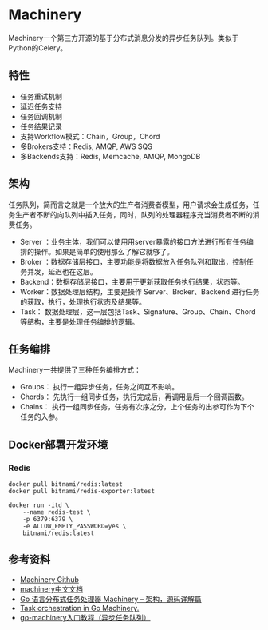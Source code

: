 # Machinery

Machinery一个第三方开源的基于分布式消息分发的异步任务队列。类似于Python的Celery。

## 特性

- 任务重试机制
- 延迟任务支持
- 任务回调机制
- 任务结果记录
- 支持Workflow模式：Chain，Group，Chord
- 多Brokers支持：Redis, AMQP, AWS SQS
- 多Backends支持：Redis, Memcache, AMQP, MongoDB

## 架构

任务队列，简而言之就是一个放大的生产者消费者模型，用户请求会生成任务，任务生产者不断的向队列中插入任务，同时，队列的处理器程序充当消费者不断的消费任务。

- Server ：业务主体，我们可以使用用server暴露的接口方法进行所有任务编排的操作。如果是简单的使用那么了解它就够了。
- Broker ：数据存储层接口，主要功能是将数据放入任务队列和取出，控制任务并发，延迟也在这层。
- Backend：数据存储层接口，主要用于更新获取任务执行结果，状态等。
- Worker：数据处理层结构，主要是操作 Server、Broker、Backend 进行任务的获取，执行，处理执行状态及结果等。
- Task： 数据处理层，这一层包括Task、Signature、Group、Chain、Chord等结构，主要是处理任务编排的逻辑。

## 任务编排

Machinery一共提供了三种任务编排方式：

- Groups： 执行一组异步任务，任务之间互不影响。
- Chords： 先执行一组同步任务，执行完成后，再调用最后一个回调函数。
- Chains： 执行一组同步任务，任务有次序之分，上个任务的出参可作为下个任务的入参。

## Docker部署开发环境

### Redis

```shell
docker pull bitnami/redis:latest
docker pull bitnami/redis-exporter:latest

docker run -itd \
    --name redis-test \
    -p 6379:6379 \
    -e ALLOW_EMPTY_PASSWORD=yes \
    bitnami/redis:latest
```

## 参考资料

* [Machinery Github](https://github.com/RichardKnop/machinery)
* [machinery中文文档](https://zhuanlan.zhihu.com/p/270640260)
* [Go 语言分布式任务处理器 Machinery – 架构，源码详解篇](https://marksuper.xyz/2022/04/20/machinery1/)
* [Task orchestration in Go Machinery.](https://medium.com/swlh/task-orchestration-in-go-machinery-66a0ddcda548)
* [go-machinery入门教程（异步任务队列）](https://juejin.cn/post/6889743612267986958)
